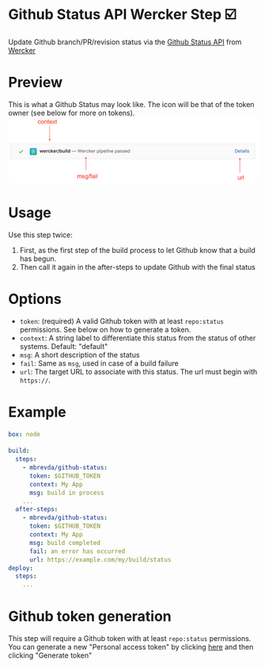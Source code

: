 # Github Status API Wercker Step ☑️
Update Github branch/PR/revision status via the [Github Status API](https://developer.github.com/v3/repos/statuses/) from [Wercker](http://www.wercker.com/)

# Preview
This is what a Github Status may look like. The icon will be that of the token owner (see below for more on tokens).
![help](help.png)

# Usage
Use this step twice:
 1. First, as the first step of the build process to let Github know that a build has begun.
 2. Then call it again in the after-steps to update Github with the final status

# Options
* `token`: (required) A valid Github token with at least `repo:status` permissions. See below on how to generate a token.
* `context`: A string label to differentiate this status from the status of other systems. Default: "default"
* `msg`: A short description of the status
* `fail`: Same as `msg`, used in case of a build failure
* `url`: The target URL to associate with this status. The url must begin with `https://`.

# Example
```yml
box: node

build:
  steps:
    - mbrevda/github-status:
      token: $GITHUB_TOKEN
      context: My App
      msg: build in process
    ...
  after-steps:
    - mbrevda/github-status:
      token: $GITHUB_TOKEN
      context: My App
      msg: build completed
      fail: an error has occurred
      url: https://example.com/my/build/status
deploy:
  steps:
    ...
 ```

 # Github token generation
 This step will require a Github token with at least `repo:status` permissions. You can generate a new "Personal access token" by clicking [here](https://github.com/settings/tokens/new?description=Github+status+werker+step&scopes=repo:status) and then clicking "Generate token"
